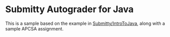 # Submitty Autograder for Java

This is a sample based on the example in [Submitty/IntroToJava](https://github.com/Submitty/IntroToJava), along with a sample APCSA assignment.
